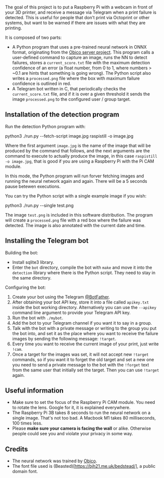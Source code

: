 The goal of this project is to put a Raspberry Pi with a webcam in front of your 3D printer, and receive a message via Telegram when a print failure is detected. This is useful for people that don't print via Octoprint or other systems, but want to be warned if there are issues with what they are printing.

It is composed of two parts:
* A Python program that uses a pre-trained neural network in ONNX format, originating from the [Obico server project](https://github.com/TheSpaghettiDetective/obico-server/tree/release/ml_api/model). This program calls a user-defined command to capture an image, runs the NN to detect failures, stores a `current_score.txt` file with the maximum detection confidence of an error (a float number, from 0 to 1, where numbers > ~0.1 are hints that something is going wrong). The Python script also writes a `processed.png` file where the box with maximum failure confidence is outlined in red.
* A Telegram bot written in C, that periodically checks the `current_score.txt` file, and if it is over a given threshold it sends the image `processed.png` to the configured user / group target.

## Installation of the detection program

Run the detection Python program with:

python3 ./run.py --fetch-script image.jpg raspistill -o image.jpg

Where the first argument `image.jpg` is the name of the image that will be produced by the command that follows, and the next arguments are the command to execute to actually produce the image, in this case `raspistill -o image.jpg`, that is good if you are using a Raspberry Pi with the Pi CAM module.

In this mode, the Python program will run forver fetching images and running the neural network again and again. There will be a 5 seconds pause betewen executions.

You can try the Python script with a single example image if you wish:

python3 ./run.py --single test.png

The image `test.png` is included in this software distribution.
The program will create a `processed.png` file with a red box where the failure was detected. The image is also annotated with the current date and time.

## Installing the Telegram bot

Building the bot:

* Install sqlite3 library.
* Enter the `bot` directory, compile the bot with `make` and move it into the `detection` library where there is the Python script. They need to stay in the same directory.

Configuring the bot:

1. Create your bot using the Telegram [@BotFather](https://t.me/botfather).
2. After obtaining your bot API key, store it into a file called `apikey.txt` inside the bot working directory. Alternatively you can use the `--apikey` command line argument to provide your Telegram API key.
4. Run the bot with `./mybot`.
5. Add the bot to your Telegram channel if you want it to say in a group.
6. Talk with the bot with a private message or writing to the group you put the bot into, and set it as the place where you want to receive the failure images by sending the following message: `!target`.
7. Every time you want to receive the current image of your print, just write `!cam`.
8. Once a target for the images was set, it will not accept new `!target` commands, so if you want it to forget the old target and set a new one you need to send a private message to the bot with the `!forget` text from the same user that initially set the target. Then you can use `!target` again.

## Useful information

* Make sure to set the focus of the Raspberry Pi CAM module. You need to rotate the lens. Google for it, it is explained everywhere.
* The Raspberry Pi 3B takes 8 seconds to run the neural network on a single image. That's not too bad. A Macbook M1 takes 80 milliseconds, 100 times less.
* Please **make sure your camera is facing the wall** or alike. Otherwise people could see you and violate your privacy in some way.

## Credits

* The neural network was trained by [Obico](https://github.com/TheSpaghettiDetective/obico-server/).
* The font file used is (Beasted)[https://bjh21.me.uk/bedstead/], a public domain font.
